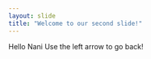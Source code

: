 ```yaml
---
layout: slide
title: "Welcome to our second slide!"
---
```

Hello Nani
Use the left arrow to go back!

